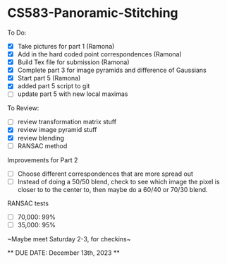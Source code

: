# CS583-Panoramic-Stitching

To Do:
- [X] Take pictures for part 1 (Ramona)
- [X] Add in the hard coded point correspondences (Ramona)
- [X] Build Tex file for submission (Ramona)
- [X] Complete part 3 for image pyramids and difference of Gaussians
- [X] Start part 5 (Ramona)
- [X] added part 5 script to git
- [ ] update part 5 with new local maximas

To Review:
- [ ] review transformation matrix stuff
- [X] review image pyramid stuff
- [X] review blending
- [ ] RANSAC method

Improvements for Part 2
- [ ] Choose different correspondences that are more spread out
- [ ] Instead of doing a 50/50 blend, check to see which image the pixel is closer to to the center to, then maybe do a 60/40 or 70/30 blend.

RANSAC tests
- [ ] 70,000: 99%
- [ ] 35,000: 95%

~Maybe meet Saturday 2-3, for checkins~

** DUE DATE: December 13th, 2023 **
